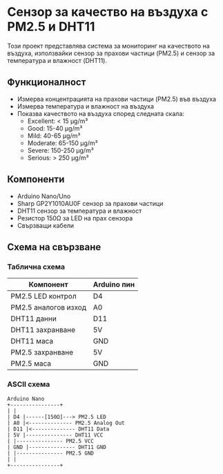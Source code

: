 # Сензор за качество на въздуха с PM2.5 и DHT11

Този проект представлява система за мониторинг на качеството на въздуха, използвайки сензор за прахови частици (PM2.5) и сензор за температура и влажност (DHT11).

## Функционалност
- Измерва концентрацията на прахови частици (PM2.5) във въздуха
- Измерва температура и влажност на въздуха
- Показва качеството на въздуха според следната скала:
  - Excellent: < 15 µg/m³
  - Good: 15-40 µg/m³
  - Mild: 40-65 µg/m³
  - Moderate: 65-150 µg/m³
  - Severe: 150-250 µg/m³
  - Serious: > 250 µg/m³

## Компоненти
- Arduino Nano/Uno
- Sharp GP2Y1010AU0F сензор за прахови частици
- DHT11 сензор за температура и влажност
- Резистор 150Ω за LED на прах сензора
- Свързващи кабели

## Схема на свързване

### Таблична схема

| Компонент | Arduino пин |
|-----------|-------------|
| PM2.5 LED контрол | D4 |
| PM2.5 аналогов изход | A0 |
| DHT11 данни | D11 |
| DHT11 захранване | 5V |
| DHT11 маса | GND |
| PM2.5 захранване | 5V |
| PM2.5 маса | GND |

### ASCII схема 
```
Arduino Nano
+----------------+
| |
| D4 |------[150Ω]---> PM2.5 LED
| A0 |<-------------- PM2.5 Analog Out
| D11 |<-------------- DHT11 Data
| 5V |--------------- DHT11 VCC
| |--------------- PM2.5 VCC
| GND |--------------- DHT11 GND
| |--------------- PM2.5 GND
| |
+----------------+
```